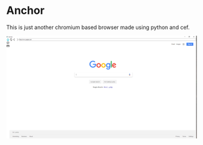 # Anchor 

This is just another chromium based browser made using python and cef.

![Anchor Screenshot](https://raw.githubusercontent.com/ysenarath/anchor/master/resources/imgs/screenshot.png)
